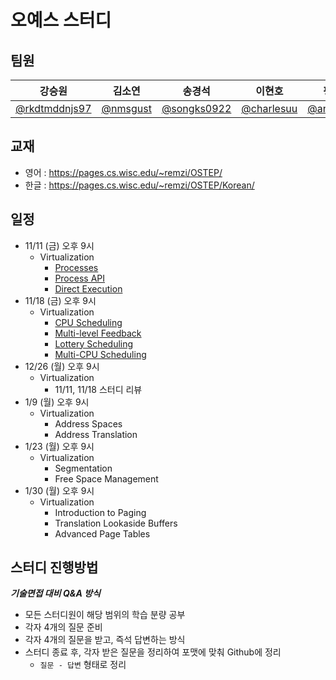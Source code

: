 # 오예스 스터디
## 팀원
|강승원|김소연|송경석|이현호|평주영|
|:---:|:---:|:---:|:---:|:---:|
|[@rkdtmddnjs97](https://github.com/rkdtmddnjs97)|[@nmsgust](https://github.com/nmsgust)|[@songks0922](https://github.com/songks0922)|[@charlesuu](https://github.com/charlesuu)|[@anthologia](https://github.com/anthologia)|

## 교재
- 영어 : https://pages.cs.wisc.edu/~remzi/OSTEP/
- 한글 : https://pages.cs.wisc.edu/~remzi/OSTEP/Korean/

## 일정
- 11/11 (금) 오후 9시
    - Virtualization
        - [Processes](https://github.com/Oh-yeS-study/Oh-yeS/tree/master/Virtualization%20Part/01%20Processes)
        - [Process API](https://github.com/Oh-yeS-study/Oh-yeS/tree/master/Virtualization%20Part/02%20Process%20API)
        - [Direct Execution](https://github.com/Oh-yeS-study/Oh-yeS/tree/master/Virtualization%20Part/03%20Direct%20Execution)
- 11/18 (금) 오후 9시
    - Virtualization
        - [CPU Scheduling](https://github.com/Oh-yeS-study/Oh-yeS/tree/master/Virtualization%20Part/04%20CPU%20Scheduling)
        - [Multi-level Feedback](https://github.com/Oh-yeS-study/Oh-yeS/tree/master/Virtualization%20Part/05%20Multi-level%20Feedback)
        - [Lottery Scheduling](https://github.com/Oh-yeS-study/Oh-yeS/tree/master/Virtualization%20Part/06%20Lottery%20Scheduling)
        - [Multi-CPU Scheduling](https://github.com/Oh-yeS-study/Oh-yeS/tree/master/Virtualization%20Part/07%20Multi-CPU%20Scheduling)
- 12/26 (월) 오후 9시
    - Virtualization
        - 11/11, 11/18 스터디 리뷰
- 1/9 (월) 오후 9시
    - Virtualization
        - Address Spaces
        - Address Translation
- 1/23 (월) 오후 9시
    - Virtualization
        - Segmentation
        - Free Space Management
- 1/30 (월) 오후 9시
    - Virtualization
        - Introduction to Paging
        - Translation Lookaside Buffers	
        - Advanced Page Tables



## 스터디 진행방법
**_기술면접 대비 Q&A 방식_**
- 모든 스터디원이 해당 범위의 학습 분량 공부
- 각자 4개의 질문 준비
- 각자 4개의 질문을 받고, 즉석 답변하는 방식
- 스터디 종료 후, 각자 받은 질문을 정리하여 포맷에 맞춰 Github에 정리
  - `질문 - 답변` 형태로 정리
